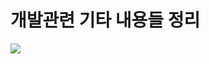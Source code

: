 # 개발관련 기타 내용들 정리
<img src="https://user-images.githubusercontent.com/44331989/50258142-a76f8600-0441-11e9-95ee-9ada6a947b92.JPG">
